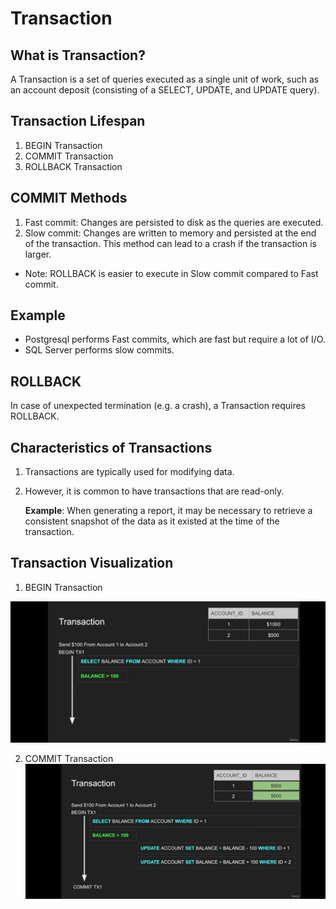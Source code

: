 # Transaction

## What is Transaction?
A Transaction is a set of queries executed as a single unit of work, such as an account deposit (consisting of a SELECT, UPDATE, and UPDATE query).

## Transaction Lifespan
1. BEGIN Transaction
2. COMMIT Transaction
3. ROLLBACK Transaction

## COMMIT Methods
1. Fast commit: Changes are persisted to disk as the queries are executed.
2. Slow commit: Changes are written to memory and persisted at the end of the transaction. This method can lead to a crash if the transaction is larger. 
  - Note: ROLLBACK is easier to execute in Slow commit compared to Fast commit.

## Example
-  Postgresql performs Fast commits, which are fast but require a lot of I/O.
-  SQL Server performs slow commits.


## ROLLBACK
In case of unexpected termination (e.g. a crash), a Transaction requires ROLLBACK.

## Characteristics of Transactions
1. Transactions are typically used for modifying data.
2. However, it is common to have transactions that are read-only.


    **Example**: When generating a report, it may be necessary to retrieve a consistent snapshot of the data as it existed at the time of the transaction.

## Transaction Visualization
 1. BEGIN Transaction

![BEGIN Transaction](img/transaction_begin.jpeg)

2. COMMIT Transaction
![COMMIT Transaction](img/transaction_commit.jpeg)
  



